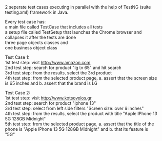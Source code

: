 2 seperate test cases executing in parallel with the help of TestNG (suite testing.xml) framework in Java.

Every test case has:  
a main file called TestCase that includes all tests  
a setup file called TestSetup that launches the Chrome browser and collapses it after the tests are done  
three page objects classes and  
one business object class  
  
Test Case 1:  
   1st test step: visit http://www.amazon.com  
   2nd test step: search for product "lg tv 65" and hit search  
   3rd test step: from the results, select the 3rd product  
   4th test step: from the selected product page, a. assert that the screen size is 65 inches and b. assert that the brand is LG  
  
Test Case 2:  
  1st test step: visit http://www.kotsovolos.gr  
  2nd test step: search for product "iphone 13"  
  3rd test step: select from left side filters "Screen size: over 6 inches"  
  4th test step: from the results, select the product with title "Apple IPhone 13 5G 128GB Midnight"  
  5th test step: from the selected product page, a. assert that the title of the phone is "Apple IPhone 13 5G 128GB Midnight" and b. that its feature is "5G"
